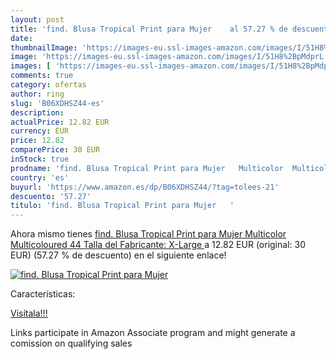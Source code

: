 ```yaml
---
layout: post
title: 'find. Blusa Tropical Print para Mujer    al 57.27 % de descuento'
date: 
thumbnailImage: 'https://images-eu.ssl-images-amazon.com/images/I/51H8%2BpMdprL._SL200_.jpg'
image: 'https://images-eu.ssl-images-amazon.com/images/I/51H8%2BpMdprL._SL200_.jpg'
images: [ 'https://images-eu.ssl-images-amazon.com/images/I/51H8%2BpMdprL._SL200_.jpg' ]
comments: true
category: ofertas
author: ring
slug: 'B06XDHSZ44-es'
description:
actualPrice: 12.82 EUR
currency: EUR
price: 12.82
comparePrice: 30 EUR
inStock: true
prodname: 'find. Blusa Tropical Print para Mujer   Multicolor  Multicoloured   44  Talla del Fabricante: X-Large '
country: 'es'
buyurl: 'https://www.amazon.es/dp/B06XDHSZ44/?tag=tolees-21'
descuento: '57.27'
titulo: 'find. Blusa Tropical Print para Mujer   '
---
```


Ahora mismo tienes [find. Blusa Tropical Print para Mujer   Multicolor  Multicoloured   44  Talla del Fabricante: X-Large ](https://www.amazon.es/dp/B06XDHSZ44/?tag=tolees-21) a 12.82 EUR (original: 30 EUR) (57.27 %  de descuento) en el siguiente enlace!

[![find. Blusa Tropical Print para Mujer   ](https://images-eu.ssl-images-amazon.com/images/I/51H8%2BpMdprL._SL200_.jpg)](https://www.amazon.es/dp/B06XDHSZ44/?tag=tolees-21)

Características:


[Visítala!!!](https://www.amazon.es/dp/B06XDHSZ44/?tag=tolees-21)

Links participate in Amazon Associate program and might generate a comission on qualifying sales
